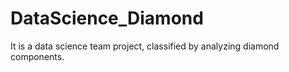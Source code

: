 # DataScience_Diamond
It is a data science team project, classified by analyzing diamond components.
